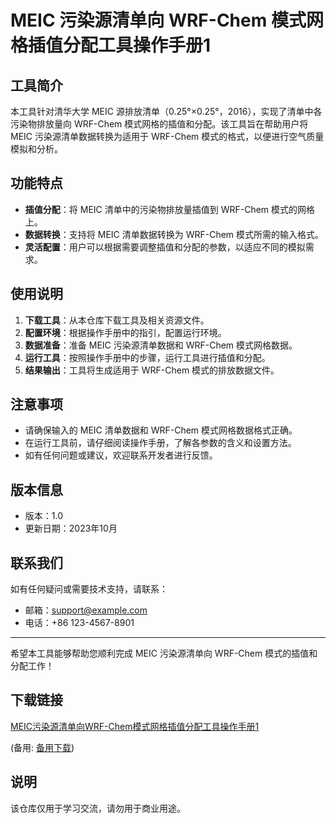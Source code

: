 # MEIC 污染源清单向 WRF-Chem 模式网格插值分配工具操作手册1

## 工具简介

本工具针对清华大学 MEIC 源排放清单（0.25°×0.25°，2016），实现了清单中各污染物排放量向 WRF-Chem 模式网格的插值和分配。该工具旨在帮助用户将 MEIC 污染源清单数据转换为适用于 WRF-Chem 模式的格式，以便进行空气质量模拟和分析。

## 功能特点

- **插值分配**：将 MEIC 清单中的污染物排放量插值到 WRF-Chem 模式的网格上。
- **数据转换**：支持将 MEIC 清单数据转换为 WRF-Chem 模式所需的输入格式。
- **灵活配置**：用户可以根据需要调整插值和分配的参数，以适应不同的模拟需求。

## 使用说明

1. **下载工具**：从本仓库下载工具及相关资源文件。
2. **配置环境**：根据操作手册中的指引，配置运行环境。
3. **数据准备**：准备 MEIC 污染源清单数据和 WRF-Chem 模式网格数据。
4. **运行工具**：按照操作手册中的步骤，运行工具进行插值和分配。
5. **结果输出**：工具将生成适用于 WRF-Chem 模式的排放数据文件。

## 注意事项

- 请确保输入的 MEIC 清单数据和 WRF-Chem 模式网格数据格式正确。
- 在运行工具前，请仔细阅读操作手册，了解各参数的含义和设置方法。
- 如有任何问题或建议，欢迎联系开发者进行反馈。

## 版本信息

- 版本：1.0
- 更新日期：2023年10月

## 联系我们

如有任何疑问或需要技术支持，请联系：

- 邮箱：support@example.com
- 电话：+86 123-4567-8901

---

希望本工具能够帮助您顺利完成 MEIC 污染源清单向 WRF-Chem 模式的插值和分配工作！

## 下载链接
[MEIC污染源清单向WRF-Chem模式网格插值分配工具操作手册1](https://pan.quark.cn/s/7808f7e451d6) 

(备用: [备用下载](https://pan.baidu.com/s/1iiNqNcdygdZFvOnFwlTtxA?pwd=mjuu))

## 说明

该仓库仅用于学习交流，请勿用于商业用途。
